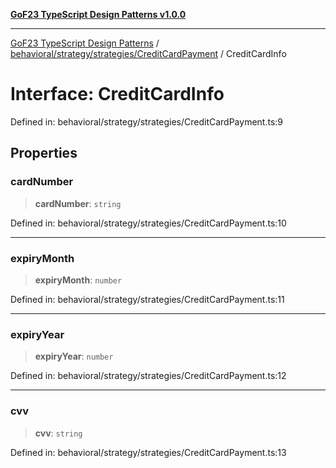 [**GoF23 TypeScript Design Patterns v1.0.0**](../../../../../README.md)

***

[GoF23 TypeScript Design Patterns](../../../../../README.md) / [behavioral/strategy/strategies/CreditCardPayment](../README.md) / CreditCardInfo

# Interface: CreditCardInfo

Defined in: behavioral/strategy/strategies/CreditCardPayment.ts:9

## Properties

### cardNumber

> **cardNumber**: `string`

Defined in: behavioral/strategy/strategies/CreditCardPayment.ts:10

***

### expiryMonth

> **expiryMonth**: `number`

Defined in: behavioral/strategy/strategies/CreditCardPayment.ts:11

***

### expiryYear

> **expiryYear**: `number`

Defined in: behavioral/strategy/strategies/CreditCardPayment.ts:12

***

### cvv

> **cvv**: `string`

Defined in: behavioral/strategy/strategies/CreditCardPayment.ts:13
